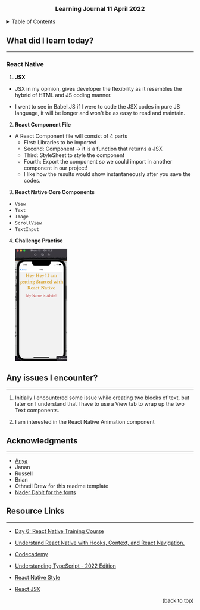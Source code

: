 <div id="top"></div>

<br />

<h3 align="center">Learning Journal 11 April 2022</h3>

<!-- TABLE OF CONTENTS -->
<details>
  <summary>Table of Contents</summary>
  <ul>
    <li><a href="#what-did-i-learn-today">What did I learn today?</a></li>
    <li><a href="#any-issues-i-encounter">Any issues I encounter?</a></li>
    <li><a href="#acknowledgments">Acknowledgments</a></li>
    <li><a href="#resource-links">Resource Links</a></li>
      </ul>
     
</details>

<!-- ABOUT THE PROJECT -->
## What did I learn today? ##
----
### React Native ###
1. **JSX**
  - JSX in my opinion, gives developer the flexibility as it resembles the hybrid of HTML and JS coding manner.
  
  - I went to see in Babel.JS if I were to code the JSX codes in pure JS language, it will be longer and won't be as easy to read and maintain.

2. **React Component File**
  - A React Component file will consist of 4 parts
    - First: Libraries to be imported
    - Second: Component -> it is a function that returns a JSX
    - Third: StyleSheet to style the component
    - Fourth: Export the component so we could import in another component in our project!
    - I like how the results would show instantaneously after you save the codes.

3. **React Native Core Components**
  - `View`
  - `Text`
  - `Image`
  - `ScrollView`
  - `TextInput`

4. **Challenge Practise**

    <img src="./img/challengeQn.png" height="300"/><br/>

## Any issues I encounter? ##
----
1. Initially I encountered some issue while creating two blocks of text, but later on I understand that I have to use a View tab to wrap up the two Text components.

2. I am interested in the React Native Animation component 

<!-- ACKNOWLEDGMENTS -->
## Acknowledgments ##
----
* [Anya](https://github.com/huanganya/react-native-starter)
* Janan
* Russell
* Brian
* Othneil Drew for this readme template
* [Nader Dabit for the fonts](https://github.com/react-native-training/react-native-fonts)

<!-- Resource Links -->
## Resource Links ##
----
* [Day 6: React Native Training Course](https://docs.google.com/document/d/1fa032pQuv8I8gXU7pqMd20sJfbnJZnPqVqdSlo9_v8s/edit#)

* [Understand React Native with Hooks, Context, and React Navigation.](https://nlbsg.udemy.com/course/the-complete-react-native-and-redux-course/learn/lecture/15706480#overview)

* [Codecademy](https://www.codecademy.com/learn/learn-typescript)

* [Understanding TypeScript - 2022 Edition](https://nlbsg.udemy.com/course/understanding-typescript/learn/lecture/16888226#overview)

* [React Native Style](https://reactnative.dev/docs/style)

* [React JSX](https://www.w3schools.com/react/react_jsx.asp)

<p align="right">(<a href="#top">back to top</a>)</p>

